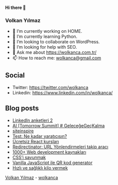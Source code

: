 #### Hi there 👋

### Volkan Yılmaz

- 🔭 I’m currently working on HOME.
- 🌱 I’m currently learning Python.
- 👯 I’m looking to collaborate on WordPress.
- 🤔 I’m looking for help with SEO.
- 💬 Ask me about https://wolkanca.com.tr/
- 📫 How to reach me: wolkanca@gmail.com

## Social
- Twitter: https://twitter.com/wolkanca
- Linkedin: https://www.linkedin.com/in/wolkanca/



## Blog posts
<!-- BLOG-POST-LIST:START -->
- [LinkedIn anketleri 2](https://wolkanca.com/linkedin-anketleri-2/)
- [AI [Tomorrow Summit] # GeleceğeGeçKalma](https://wolkanca.com/ai-tomorrow-summit-gelecegegeckalma/)
- [siteinspire](https://wolkanca.com/siteinspire/)
- [Test: Ne kadar yaratıcısın?](https://wolkanca.com/test-ne-kadar-yaraticisin/)
- [Ücretsiz React kursları](https://wolkanca.com/ucretsiz-react-kurslari/)
- [Redirectinator: URL Yönlendirmeleri takip aracı](https://wolkanca.com/redirectinator-url-yonlendirmeleri-takip-araci/)
- [1000+ Web development kaynakları](https://wolkanca.com/1000-web-development-kaynaklari/)
- [CSS’i savunmak](https://wolkanca.com/cssi-savunmak/)
- [Vanilla JavaScript ile QR kod generator](https://wolkanca.com/vanilla-javascript-ile-qr-kod-generator/)
- [Hızlı ve sağlıklı kilo vermek](https://wolkanca.com/hizli-ve-saglikli-kilo-vermek/)
<!-- BLOG-POST-LIST:END -->


[Volkan Yılmaz](https://volkanyilmaz.com.tr/) - [wolkanca](https://wolkanca.com.tr/)
